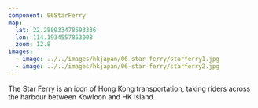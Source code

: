 ```yaml
---
component: 06StarFerry
map:
  lat: 22.288933478593336
  lon: 114.1934557853008
  zoom: 12.8
images:
  - image: ../../images/hkjapan/06-star-ferry/starferry1.jpg
  - image: ../../images/hkjapan/06-star-ferry/starferry2.jpg
---
```


The Star Ferry is an icon of Hong Kong transportation, taking riders across the harbour between Kowloon and HK Island.